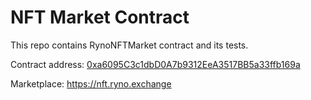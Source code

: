 # NFT Market Contract

This repo contains RynoNFTMarket contract and its tests.

Contract address: [0xa6095C3c1dbD0A7b9312EeA3517BB5a33ffb169a](https://blockscout.com/poa/core/address/0xa6095C3c1dbD0A7b9312EeA3517BB5a33ffb169a/transactions)

Marketplace: https://nft.ryno.exchange
